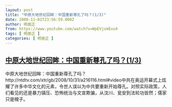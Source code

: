 ```yaml
---
layout: post
title: "中原大地世纪回眸：中国重新尊孔了吗？(1/3)"
date: 2008-11-01T23:56:59.000Z
author: 明居正
from: https://www.youtube.com/watch?v=WpEVjsmEvu4
tags: [ 明居正 ]
categories: [ 明居正 ]
---
```

<!--1225583819000-->
[中原大地世纪回眸：中国重新尊孔了吗？(1/3)](https://www.youtube.com/watch?v=WpEVjsmEvu4)
------

<div>
中原大地世纪回眸：中国重新尊孔了吗？http://ntdtv.com/xtr/gb/2008/10/31/a216116.html#video中共在奥运开幕式上炫耀了许多中华文化的元素，令世人误以为中共要重新开始尊孔。对照实际政策，人们看见的还是暴力镇压、恐怖统治与文宣欺骗，从汶川、瓮安到法轮功皆然；儒家只是幌子。
</div>
